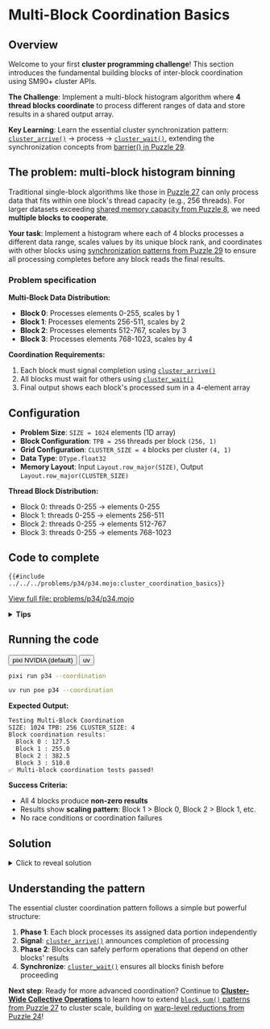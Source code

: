 # Multi-Block Coordination Basics

## Overview

Welcome to your first **cluster programming challenge**! This section introduces the fundamental building blocks of inter-block coordination using SM90+ cluster APIs.

**The Challenge**: Implement a multi-block histogram algorithm where **4 thread blocks coordinate** to process different ranges of data and store results in a shared output array.

**Key Learning**: Learn the essential cluster synchronization pattern: [`cluster_arrive()`](https://docs.modular.com/mojo/stdlib/gpu/cluster/cluster_arrive) → process → [`cluster_wait()`](https://docs.modular.com/mojo/stdlib/gpu/cluster/cluster_wait), extending the synchronization concepts from [barrier() in Puzzle 29](../puzzle_29/barrier.md).

## The problem: multi-block histogram binning

Traditional single-block algorithms like those in [Puzzle 27](../puzzle_27/puzzle_27.md) can only process data that fits within one block's thread capacity (e.g., 256 threads). For larger datasets exceeding [shared memory capacity from Puzzle 8](../puzzle_08/puzzle_08.md), we need **multiple blocks to cooperate**.

**Your task**: Implement a histogram where each of 4 blocks processes a different data range, scales values by its unique block rank, and coordinates with other blocks using [synchronization patterns from Puzzle 29](../puzzle_29/barrier.md) to ensure all processing completes before any block reads the final results.

### Problem specification

**Multi-Block Data Distribution:**

- **Block 0**: Processes elements 0-255, scales by 1
- **Block 1**: Processes elements 256-511, scales by 2
- **Block 2**: Processes elements 512-767, scales by 3
- **Block 3**: Processes elements 768-1023, scales by 4

**Coordination Requirements:**

1. Each block must signal completion using [`cluster_arrive()`](https://docs.modular.com/mojo/stdlib/gpu/cluster/cluster_arrive)
2. All blocks must wait for others using [`cluster_wait()`](https://docs.modular.com/mojo/stdlib/gpu/cluster/cluster_wait)
3. Final output shows each block's processed sum in a 4-element array

## Configuration

- **Problem Size**: `SIZE = 1024` elements (1D array)
- **Block Configuration**: `TPB = 256` threads per block `(256, 1)`
- **Grid Configuration**: `CLUSTER_SIZE = 4` blocks per cluster `(4, 1)`
- **Data Type**: `DType.float32`
- **Memory Layout**: Input `Layout.row_major(SIZE)`, Output `Layout.row_major(CLUSTER_SIZE)`

**Thread Block Distribution:**

- Block 0: threads 0-255 → elements 0-255
- Block 1: threads 0-255 → elements 256-511
- Block 2: threads 0-255 → elements 512-767
- Block 3: threads 0-255 → elements 768-1023

## Code to complete

```mojo
{{#include ../../../problems/p34/p34.mojo:cluster_coordination_basics}}
```

<a href="{{#include ../_includes/repo_url.md}}/blob/main/problems/p34/p34.mojo" class="filename">View full file: problems/p34/p34.mojo</a>

<details>
<summary><strong>Tips</strong></summary>

<div class="solution-tips">

### **Block identification patterns**

- Use [`block_rank_in_cluster()`](https://docs.modular.com/mojo/stdlib/gpu/cluster/block_rank_in_cluster) to get the cluster rank (0-3)
- Use `Int(block_idx.x)` for reliable block indexing in grid launch
- Scale data processing by block position for distinct results

### **Shared memory coordination**

- Allocate shared memory using `LayoutTensor[dtype, Layout.row_major(tpb), MutableAnyOrigin, address_space = AddressSpace.SHARED].stack_allocation()` (see [shared memory basics from Puzzle 8](../puzzle_08/puzzle_08.md))
- Process input data scaled by `block_id + 1` to create distinct scaling per block
- Use bounds checking when accessing input data (pattern from [guards in Puzzle 3](../puzzle_03/puzzle_03.md))

### **Cluster synchronization pattern**

1. **Process**: Each block works on its portion of data
2. **Signal**: [`cluster_arrive()`](https://docs.modular.com/mojo/stdlib/gpu/cluster/cluster_arrive) announces processing completion
3. **Compute**: Block-local operations (reduction, aggregation)
4. **Wait**: [`cluster_wait()`](https://docs.modular.com/mojo/stdlib/gpu/cluster/cluster_wait) ensures all blocks complete before proceeding

### **Thread coordination within blocks**

- Use `barrier()` for intra-block synchronization before cluster operations (from [barrier concepts in Puzzle 29](../puzzle_29/barrier.md))
- Only thread 0 should write the final block result (single-writer pattern from [block programming](../puzzle_27/block_sum.md))
- Store results at `output[block_id]` for reliable indexing

</div>
</details>

## Running the code

<div class="code-tabs" data-tab-group="package-manager">
  <div class="tab-buttons">
    <button class="tab-button">pixi NVIDIA (default)</button>
    <button class="tab-button">uv</button>
  </div>
  <div class="tab-content">

```bash
pixi run p34 --coordination
```

  </div>
  <div class="tab-content">

```bash
uv run poe p34 --coordination
```

  </div>
</div>

**Expected Output:**

```
Testing Multi-Block Coordination
SIZE: 1024 TPB: 256 CLUSTER_SIZE: 4
Block coordination results:
  Block 0 : 127.5
  Block 1 : 255.0
  Block 2 : 382.5
  Block 3 : 510.0
✅ Multi-block coordination tests passed!
```

**Success Criteria:**

- All 4 blocks produce **non-zero results**
- Results show **scaling pattern**: Block 1 > Block 0, Block 2 > Block 1, etc.
- No race conditions or coordination failures

## Solution

<details class="solution-details">
<summary>Click to reveal solution</summary>

```mojo
{{#include ../../../solutions/p34/p34.mojo:cluster_coordination_basics_solution}}
```

<div class="solution-explanation">

**The cluster coordination solution demonstrates the fundamental multi-block synchronization pattern using a carefully orchestrated two-phase approach:**

## **Phase 1: Independent block processing**

**Thread and block identification:**

```mojo
global_i = block_dim.x * block_idx.x + thread_idx.x  # Global thread index
local_i = thread_idx.x                               # Local thread index within block
my_block_rank = Int(block_rank_in_cluster())         # Cluster rank (0-3)
block_id = Int(block_idx.x)                          # Block index for reliable addressing
```

**Shared memory allocation and data processing:**

- Each block allocates its own shared memory workspace: `LayoutTensor[dtype, Layout.row_major(tpb), MutableAnyOrigin, address_space = AddressSpace.SHARED].stack_allocation()`
- **Scaling strategy**: `data_scale = Float32(block_id + 1)` ensures each block processes data differently
  - Block 0: multiplies by 1.0, Block 1: by 2.0, Block 2: by 3.0, Block 3: by 4.0
- **Bounds checking**: `if global_i < size:` prevents out-of-bounds memory access
- **Data processing**: `shared_data[local_i] = input[global_i] * data_scale` scales input data per block

**Intra-block synchronization:**

- `barrier()` ensures all threads within each block complete data loading before proceeding
- This prevents race conditions between data loading and subsequent cluster coordination

## **Phase 2: Cluster coordination**

**Inter-block signaling:**

- [`cluster_arrive()`](https://docs.modular.com/mojo/stdlib/gpu/cluster/cluster_arrive) signals that this block has completed its local processing phase
- This is a **non-blocking** operation that registers completion with the cluster hardware

**Local aggregation (Thread 0 only):**

```mojo
if local_i == 0:
    var block_sum: Float32 = 0.0
    for i in range(tpb):
        block_sum += shared_data[i][0]  # Sum all elements in shared memory
    output[block_id] = block_sum        # Store result at unique block position
```

- Only thread 0 performs the sum to avoid race conditions
- Results stored at `output[block_id]` ensures each block writes to unique location

**Final synchronization:**

- [`cluster_wait()`](https://docs.modular.com/mojo/stdlib/gpu/cluster/cluster_wait) blocks until ALL blocks in the cluster have completed their work
- This ensures deterministic completion order across the entire cluster

## **Key technical insights**

**Why use `block_id` instead of `my_block_rank`?**

- `block_idx.x` provides reliable grid-launch indexing (0, 1, 2, 3)
- [`block_rank_in_cluster()`](https://docs.modular.com/mojo/stdlib/gpu/cluster/block_rank_in_cluster) may behave differently depending on cluster configuration
- Using `block_id` guarantees each block gets unique data portions and output positions

**Memory access pattern:**

- **Global memory**: Each thread reads `input[global_i]` exactly once
- **Shared memory**: Used for intra-block communication and aggregation
- **Output memory**: Each block writes to `output[block_id]` exactly once

**Synchronization hierarchy:**

1. **`barrier()`**: Synchronizes threads within each block (intra-block)
2. **[`cluster_arrive()`](https://docs.modular.com/mojo/stdlib/gpu/cluster/cluster_arrive)**: Signals completion to other blocks (inter-block, non-blocking)
3. **[`cluster_wait()`](https://docs.modular.com/mojo/stdlib/gpu/cluster/cluster_wait)**: Waits for all blocks to complete (inter-block, blocking)

**Performance characteristics:**

- **Compute complexity**: O(TPB) per block for local sum, O(1) for cluster coordination
- **Memory bandwidth**: Each input element read once, minimal inter-block communication
- **Scalability**: Pattern scales to larger cluster sizes with minimal overhead

</div>
</details>

## Understanding the pattern

The essential cluster coordination pattern follows a simple but powerful structure:

1. **Phase 1**: Each block processes its assigned data portion independently
2. **Signal**: [`cluster_arrive()`](https://docs.modular.com/mojo/stdlib/gpu/cluster/cluster_arrive) announces completion of processing
3. **Phase 2**: Blocks can safely perform operations that depend on other blocks' results
4. **Synchronize**: [`cluster_wait()`](https://docs.modular.com/mojo/stdlib/gpu/cluster/cluster_wait) ensures all blocks finish before proceeding

**Next step**: Ready for more advanced coordination? Continue to **[Cluster-Wide Collective Operations](./cluster_collective_ops.md)** to learn how to extend [`block.sum()` patterns from Puzzle 27](../puzzle_27/block_sum.md) to cluster scale, building on [warp-level reductions from Puzzle 24](../puzzle_24/warp_sum.md)!

